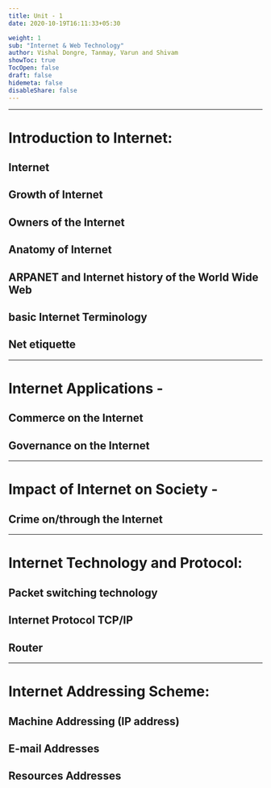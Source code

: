 ```yaml
---
title: Unit - 1
date: 2020-10-19T16:11:33+05:30

weight: 1
sub: "Internet & Web Technology"
author: Vishal Dongre, Tanmay, Varun and Shivam
showToc: true
TocOpen: false
draft: false
hidemeta: false
disableShare: false
---
```


---

# Introduction to Internet:

## Internet

## Growth of Internet

## Owners of the Internet

## Anatomy of Internet

## ARPANET and Internet history of the World Wide Web

## basic Internet Terminology

## Net etiquette

---

# Internet Applications -

## Commerce on the Internet

## Governance on the Internet

---

# Impact of Internet on Society -

## Crime on/through the Internet

---

# Internet Technology and Protocol:

## Packet switching technology

## Internet Protocol TCP/IP

## Router

---

# Internet Addressing Scheme:

## Machine Addressing (IP address)

## E-mail Addresses

## Resources Addresses
